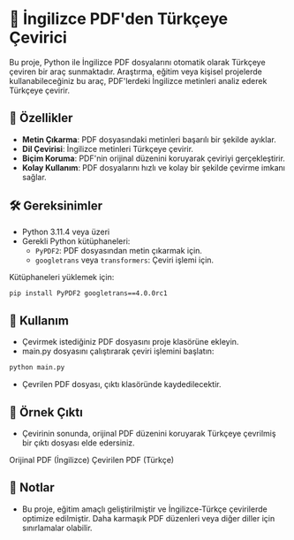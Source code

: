 # 📄 İngilizce PDF'den Türkçeye Çevirici

Bu proje, Python ile İngilizce PDF dosyalarını otomatik olarak Türkçeye çeviren bir araç sunmaktadır. Araştırma, eğitim veya kişisel projelerde kullanabileceğiniz bu araç, PDF'lerdeki İngilizce metinleri analiz ederek Türkçeye çevirir.

## 🚀 Özellikler
- **Metin Çıkarma**: PDF dosyasındaki metinleri başarılı bir şekilde ayıklar.
- **Dil Çevirisi**: İngilizce metinleri Türkçeye çevirir.
- **Biçim Koruma**: PDF'nin orijinal düzenini koruyarak çeviriyi gerçekleştirir.
- **Kolay Kullanım**: PDF dosyalarını hızlı ve kolay bir şekilde çevirme imkanı sağlar.

## 🛠 Gereksinimler
- Python 3.11.4 veya üzeri
- Gerekli Python kütüphaneleri:
  - `PyPDF2`: PDF dosyasından metin çıkarmak için.
  - `googletrans` veya `transformers`: Çeviri işlemi için.

Kütüphaneleri yüklemek için:

```bash
pip install PyPDF2 googletrans==4.0.0rc1
```

## 📖 Kullanım
- Çevirmek istediğiniz PDF dosyasını proje klasörüne ekleyin.
- main.py dosyasını çalıştırarak çeviri işlemini başlatın:
```bash
python main.py
``` 
- Çevrilen PDF dosyası, çıktı klasöründe kaydedilecektir.

## 📌 Örnek Çıktı
- Çevirinin sonunda, orijinal PDF düzenini koruyarak Türkçeye çevrilmiş bir çıktı dosyası elde edersiniz.

Orijinal PDF (İngilizce)	Çevirilen PDF (Türkçe)

## 📎 Notlar
- Bu proje, eğitim amaçlı geliştirilmiştir ve İngilizce-Türkçe çevirilerde optimize edilmiştir. Daha karmaşık PDF düzenleri veya diğer diller için sınırlamalar olabilir.